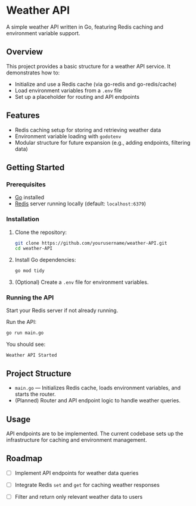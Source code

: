 # Weather API

A simple weather API written in Go, featuring Redis caching and environment variable support.

## Overview

This project provides a basic structure for a weather API service. It demonstrates how to:

- Initialize and use a Redis cache (via go-redis and go-redis/cache)
- Load environment variables from a `.env` file
- Set up a placeholder for routing and API endpoints

## Features

- Redis caching setup for storing and retrieving weather data
- Environment variable loading with `godotenv`
- Modular structure for future expansion (e.g., adding endpoints, filtering data)

## Getting Started

### Prerequisites

- [Go](https://golang.org/dl/) installed
- [Redis](https://redis.io/download) server running locally (default: `localhost:6379`)

### Installation

1. Clone the repository:
   ```sh
   git clone https://github.com/yourusername/weather-API.git
   cd weather-API
   ```

2. Install Go dependencies:
   ```sh
   go mod tidy
   ```

3. (Optional) Create a `.env` file for environment variables.

### Running the API

Start your Redis server if not already running.

Run the API:
```sh
go run main.go
```

You should see:
```
Weather API Started
```

## Project Structure

- `main.go` — Initializes Redis cache, loads environment variables, and starts the router.
- (Planned) Router and API endpoint logic to handle weather queries.

## Usage

API endpoints are to be implemented. The current codebase sets up the infrastructure for caching and environment management.

## Roadmap

- [ ] Implement API endpoints for weather data queries
- [ ] Integrate Redis `set` and `get` for caching weather responses
- [ ] Filter and return only relevant weather data to users

